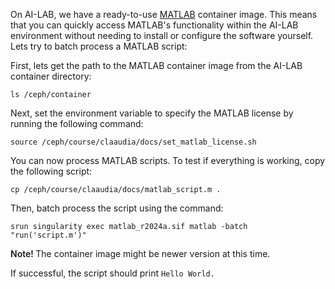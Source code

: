 On AI-LAB, we have a ready-to-use [MATLAB](https://se.mathworks.com/products/matlab.html) container image. This means that you can quickly access MATLAB's functionality within the AI-LAB environment without needing to install or configure the software yourself. Lets try to batch process a MATLAB script:

First, lets get the path to the MATLAB container image from the AI-LAB container directory:

```
ls /ceph/container
```

Next, set the environment variable to specify the MATLAB license by running the following command:

```
source /ceph/course/claaudia/docs/set_matlab_license.sh
```

You can now process MATLAB scripts. To test if everything is working, copy the following script:

```
cp /ceph/course/claaudia/docs/matlab_script.m .
```

Then, batch process the script using the command:

```
srun singularity exec matlab_r2024a.sif matlab -batch "run('script.m')"
```

<span style="font-weight: 600;">Note! </span>The container image might be newer version at this time.


If successful, the script should print `Hello World.`